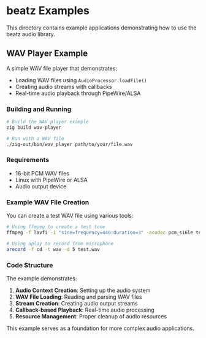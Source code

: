 # beatz Examples

This directory contains example applications demonstrating how to use the beatz audio library.

## WAV Player Example

A simple WAV file player that demonstrates:

- Loading WAV files using `AudioProcessor.loadFile()`
- Creating audio streams with callbacks
- Real-time audio playback through PipeWire/ALSA

### Building and Running

```bash
# Build the WAV player example
zig build wav-player

# Run with a WAV file
./zig-out/bin/wav_player path/to/your/file.wav
```

### Requirements

- 16-bit PCM WAV files
- Linux with PipeWire or ALSA
- Audio output device

### Example WAV File Creation

You can create a test WAV file using various tools:

```bash
# Using ffmpeg to create a test tone
ffmpeg -f lavfi -i "sine=frequency=440:duration=3" -acodec pcm_s16le test.wav

# Using aplay to record from microphone
arecord -f cd -t wav -d 5 test.wav
```

### Code Structure

The example demonstrates:

1. **Audio Context Creation**: Setting up the audio system
2. **WAV File Loading**: Reading and parsing WAV files
3. **Stream Creation**: Creating audio output streams
4. **Callback-based Playback**: Real-time audio processing
5. **Resource Management**: Proper cleanup of audio resources

This example serves as a foundation for more complex audio applications.
